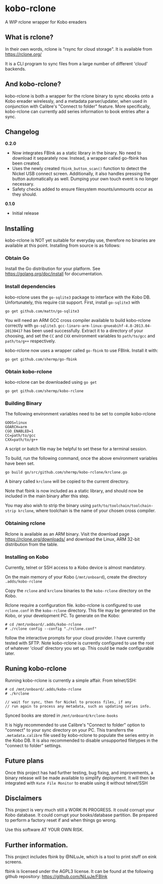 # kobo-rclone
A WIP rclone wrapper for Kobo ereaders

## What is rclone?
In their own words, rclone is "rsync for cloud storage". It is available from https://rclone.org/

It is a CLI program to sync files from a large number of different 'cloud' backends.

## And kobo-rclone?
kobo-rclone is both a wrapper for the rclone binary to sync ebooks onto a Kobo ereader wirelessly, and a metadata parser/updater, when used in conjunction with Calibre's "Connect to folder" feature. More specifically, kobo-rclone can currently add series information to book entries after a sync.

## Changelog
**0.2.0**
* Now integrates FBInk as a static library in the binary. No need to download it separately now. Instead, a wrapper called go-fbink has been created.
* Uses the newly created `fbink_button_scan()` function to detect the Nickel USB connect screen. Additionally, it also handles pressing the button automatically as well. Dumping your own touch event is no longer necessary.
* Safety checks added to ensure filesystem mounts/unmounts occur as they should.

**0.1.0**
* Initial release

## Installing
kobo-rclone is NOT yet suitable for everyday use, therefore no binaries are available at this point. Installing from source is as follows:

### Obtain Go
Install the Go distribution for your platform. See https://golang.org/doc/install for documentation.

### Install dependencies
kobo-rclone uses the `go-sqlite3` package to interface with the Kobo DB. Unfortunately, this require `CGO` support. First, install `go-sqlite3` with
```
go get github.com/mattn/go-sqlite3
```
You will need an ARM GCC cross compiler available to build kobo-rclone correctly with `go-sqlite3`. `gcc-linaro-arm-linux-gnueabihf-4.8-2013.04-20130417` has been used successfully. Extract it to a directory of your choosing, and set the `CC` and `CXX` environment variables to `path/to/gcc` and `path/to/g++` respectively.

kobo-rclone now uses a wrapper called `go-fbink` to use FBInk. Install it with:
```
go get github.com/shermp/go-fbink
```

### Obtain kobo-rclone
kobo-rclone can be downloaded using `go get`
```
go get github.com/shermp/kobo-rclone
```

### Building Binary
The following environment variables need to be set to compile kobo-rclone
```
GOOS=linux
GOARCH=arm
CGO_ENABLED=1
CC=path/to/gcc
CXX=path/to/g++
```
A script or batch file may be helpful to set these for a terminal session.

To build, run the following command, once the above environment variables have been set.
```
go build go/src/github.com/shermp/kobo-rclone/krclone.go
```
A binary called `krclone` will be copied to the current directory.

Note that fbink is now included as a static library, and should now be included in the main binary after this step.

You may also wish to strip the binary using `path/to/toolchain/toolchain-strip krclone`, where toolchain is the name of your chosen cross compiler.

### Obtaining rclone
Rclone is available as an ARM binary. Visit the download page https://rclone.org/downloads/ and download the Linux, ARM 32-bit distribution from the table.

### Installing on Kobo
Currently, telnet or SSH access to a Kobo device is almost mandatory.

On the main memory of your Kobo (`/mnt/onboard`), create the directory `.adds/kobo-rclone`

Copy the `rclone` and `krclone` binaries to the `kobo-rclone` directory on the Kobo.

Rclone require a configuration file. kobo-rclone is configured to use `rclone.conf` in the `kobo-rclone` directory. This file may be generated on the Kobo, or your development PC. To generate on the Kobo:
```
# cd /mnt/onboard/.adds/kobo-rclone
# ./rclone config --config "./rclone.conf"
```
follow the interactive prompts for your cloud provider. I have currently tested with SFTP. Note kobo-rclone is currently configured to use the root of whatever 'cloud' directory you set up. This could be made configurable later.

## Runing kobo-rclone
Running kobo-rclone is currently a simple affair. From telnet/SSH:
```
# cd /mnt/onboard/.adds/kobo-rclone
# ./krclone

// wait for sync, then for Nickel to process files, if any
// run again to process any metadata, such as updating series info.
```
Synced books are stored in `/mnt/onboard/krclone-books`

It is higly recommended to use Calibre's "Connect to folder" option to "connect" to your sync directory on your PC. This transferrs the `.metadata.calibre` file used by kobo-rclone to populate the series entry in the Kobo DB. It is also recommended to disable unsupported filetypes in the "connect to folder" settings.

## Future plans
Once this project has had further testing, bug fixing, and improvements, a binary release will be made available to simplify deployment. It will then be integrated with `Kute File Monitor` to enable using it without telnet/SSH

## Disclaimers
This project is very much still a WORK IN PROGRESS. It could corrupt your Kobo database. It could corrupt your books/database partition. Be prepared to perform a factory reset if and when things go wrong.

Use this software AT YOUR OWN RISK.

## Further information.
This project includes fbink by @NiLuJe, which is a tool to print stuff on eink screens.

fbink is licensed under the AGPL3 license. It can be found at the following github repository:
https://github.com/NiLuJe/FBInk
